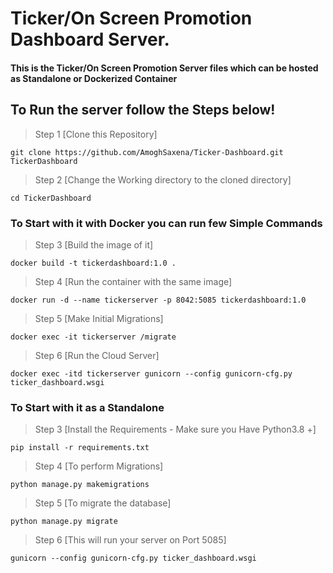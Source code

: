 # Ticker/On Screen Promotion Dashboard Server.


#### This is the Ticker/On Screen Promotion Server files which can be hosted as Standalone or Dockerized Container


## To Run the server follow the Steps below!

> Step 1 [Clone this Repository]
```
git clone https://github.com/AmoghSaxena/Ticker-Dashboard.git TickerDashboard
```

> Step 2 [Change the Working directory to the cloned directory]
```
cd TickerDashboard
```

###  To Start with it with Docker you can run few Simple Commands

> Step 3 [Build the image of it]
```
docker build -t tickerdashboard:1.0 .
```

> Step 4 [Run the container with the same image]
```
docker run -d --name tickerserver -p 8042:5085 tickerdashboard:1.0
```

> Step 5 [Make Initial Migrations]
```
docker exec -it tickerserver /migrate
```

> Step 6 [Run the Cloud Server]
```
docker exec -itd tickerserver gunicorn --config gunicorn-cfg.py ticker_dashboard.wsgi
```

### To Start with it as a Standalone
> Step 3 [Install the Requirements - Make sure you Have Python3.8 +]
```
pip install -r requirements.txt
```

> Step 4 [To perform Migrations]
```
python manage.py makemigrations
```

> Step 5 [To migrate the database]
```
python manage.py migrate
```

> Step 6 [This will run your server on Port 5085]
```
gunicorn --config gunicorn-cfg.py ticker_dashboard.wsgi
```
